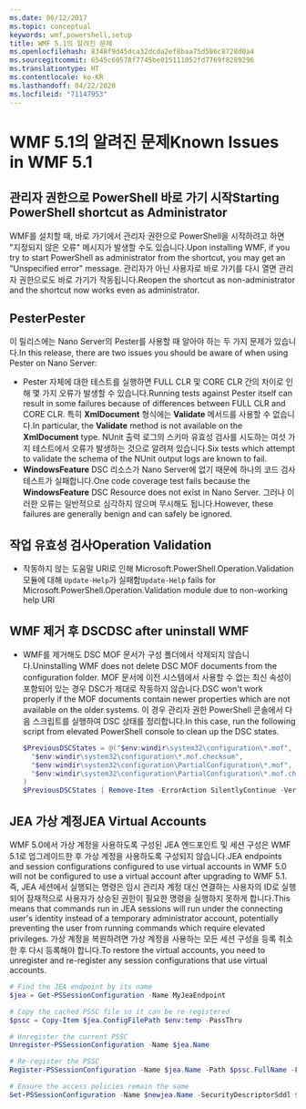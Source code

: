 ```yaml
---
ms.date: 06/12/2017
ms.topic: conceptual
keywords: wmf,powershell,setup
title: WMF 5.1의 알려진 문제
ms.openlocfilehash: 8348f9d45dca32dcda2ef8baa75d586c8728d0a4
ms.sourcegitcommit: 6545c60578f7745be015111052fd7769f8289296
ms.translationtype: HT
ms.contentlocale: ko-KR
ms.lasthandoff: 04/22/2020
ms.locfileid: "71147953"
---
```

# <a name="known-issues-in-wmf-51"></a><span data-ttu-id="08505-103">WMF 5.1의 알려진 문제</span><span class="sxs-lookup"><span data-stu-id="08505-103">Known Issues in WMF 5.1</span></span>

## <a name="starting-powershell-shortcut-as-administrator"></a><span data-ttu-id="08505-104">관리자 권한으로 PowerShell 바로 가기 시작</span><span class="sxs-lookup"><span data-stu-id="08505-104">Starting PowerShell shortcut as Administrator</span></span>

<span data-ttu-id="08505-105">WMF를 설치할 때, 바로 가기에서 관리자 권한으로 PowerShell을 시작하려고 하면 "지정되지 않은 오류" 메시지가 발생할 수도 있습니다.</span><span class="sxs-lookup"><span data-stu-id="08505-105">Upon installing WMF, if you try to start PowerShell as administrator from the shortcut, you may get an "Unspecified error" message.</span></span> <span data-ttu-id="08505-106">관리자가 아닌 사용자로 바로 가기를 다시 열면 관리자 권한으로도 바로 가기가 작동됩니다.</span><span class="sxs-lookup"><span data-stu-id="08505-106">Reopen the shortcut as non-administrator and the shortcut now works even as administrator.</span></span>

## <a name="pester"></a><span data-ttu-id="08505-107">Pester</span><span class="sxs-lookup"><span data-stu-id="08505-107">Pester</span></span>

<span data-ttu-id="08505-108">이 릴리스에는 Nano Server의 Pester를 사용할 때 알아야 하는 두 가지 문제가 있습니다.</span><span class="sxs-lookup"><span data-stu-id="08505-108">In this release, there are two issues you should be aware of when using Pester on Nano Server:</span></span>

- <span data-ttu-id="08505-109">Pester 자체에 대한 테스트를 실행하면 FULL CLR 및 CORE CLR 간의 차이로 인해 몇 가지 오류가 발생할 수 있습니다.</span><span class="sxs-lookup"><span data-stu-id="08505-109">Running tests against Pester itself can result in some failures because of differences between FULL CLR and CORE CLR.</span></span> <span data-ttu-id="08505-110">특히 **XmlDocument** 형식에는 **Validate** 메서드를 사용할 수 없습니다.</span><span class="sxs-lookup"><span data-stu-id="08505-110">In particular, the **Validate** method is not available on the **XmlDocument** type.</span></span> <span data-ttu-id="08505-111">NUnit 출력 로그의 스키마 유효성 검사를 시도하는 여섯 가지 테스트에서 오류가 발생하는 것으로 알려져 있습니다.</span><span class="sxs-lookup"><span data-stu-id="08505-111">Six tests which attempt to validate the schema of the NUnit output logs are known to fail.</span></span>
- <span data-ttu-id="08505-112">**WindowsFeature** DSC 리소스가 Nano Server에 없기 때문에 하나의 코드 검사 테스트가 실패합니다.</span><span class="sxs-lookup"><span data-stu-id="08505-112">One code coverage test fails because the **WindowsFeature** DSC Resource does not exist in Nano Server.</span></span> <span data-ttu-id="08505-113">그러나 이러한 오류는 일반적으로 심각하지 않으며 무시해도 됩니다.</span><span class="sxs-lookup"><span data-stu-id="08505-113">However, these failures are generally benign and can safely be ignored.</span></span>

## <a name="operation-validation"></a><span data-ttu-id="08505-114">작업 유효성 검사</span><span class="sxs-lookup"><span data-stu-id="08505-114">Operation Validation</span></span>

- <span data-ttu-id="08505-115">작동하지 않는 도움말 URI로 인해 Microsoft.PowerShell.Operation.Validation 모듈에 대해 `Update-Help`가 실패함</span><span class="sxs-lookup"><span data-stu-id="08505-115">`Update-Help` fails for Microsoft.PowerShell.Operation.Validation module due to non-working help URI</span></span>

## <a name="dsc-after-uninstall-wmf"></a><span data-ttu-id="08505-116">WMF 제거 후 DSC</span><span class="sxs-lookup"><span data-stu-id="08505-116">DSC after uninstall WMF</span></span>

- <span data-ttu-id="08505-117">WMF를 제거해도 DSC MOF 문서가 구성 폴더에서 삭제되지 않습니다.</span><span class="sxs-lookup"><span data-stu-id="08505-117">Uninstalling WMF does not delete DSC MOF documents from the configuration folder.</span></span> <span data-ttu-id="08505-118">MOF 문서에 이전 시스템에서 사용할 수 없는 최신 속성이 포함되어 있는 경우 DSC가 제대로 작동하지 않습니다.</span><span class="sxs-lookup"><span data-stu-id="08505-118">DSC won't work properly if the MOF documents contain newer properties which are not available on the older systems.</span></span> <span data-ttu-id="08505-119">이 경우 관리자 권한 PowerShell 콘솔에서 다음 스크립트를 실행하여 DSC 상태를 정리합니다.</span><span class="sxs-lookup"><span data-stu-id="08505-119">In this case, run the following script from elevated PowerShell console to clean up the DSC states.</span></span>

  ```powershell
  $PreviousDSCStates = @("$env:windir\system32\configuration\*.mof",
    "$env:windir\system32\configuration\*.mof.checksum",
    "$env:windir\system32\configuration\PartialConfiguration\*.mof",
    "$env:windir\system32\configuration\PartialConfiguration\*.mof.checksum"
  )
  $PreviousDSCStates | Remove-Item -ErrorAction SilentlyContinue -Verbose
  ```

## <a name="jea-virtual-accounts"></a><span data-ttu-id="08505-120">JEA 가상 계정</span><span class="sxs-lookup"><span data-stu-id="08505-120">JEA Virtual Accounts</span></span>

<span data-ttu-id="08505-121">WMF 5.0에서 가상 계정을 사용하도록 구성된 JEA 엔드포인트 및 세션 구성은 WMF 5.1로 업그레이드한 후 가상 계정을 사용하도록 구성되지 않습니다.</span><span class="sxs-lookup"><span data-stu-id="08505-121">JEA endpoints and session configurations configured to use virtual accounts in WMF 5.0 will not be configured to use a virtual account after upgrading to WMF 5.1.</span></span> <span data-ttu-id="08505-122">즉, JEA 세션에서 실행되는 명령은 임시 관리자 계정 대신 연결하는 사용자의 ID로 실행되어 잠재적으로 사용자가 상승된 권한이 필요한 명령을 실행하지 못하게 합니다.</span><span class="sxs-lookup"><span data-stu-id="08505-122">This means that commands run in JEA sessions will run under the connecting user's identity instead of a temporary administrator account, potentially preventing the user from running commands which require elevated privileges.</span></span> <span data-ttu-id="08505-123">가상 계정을 복원하려면 가상 계정을 사용하는 모든 세션 구성을 등록 취소한 후 다시 등록해야 합니다.</span><span class="sxs-lookup"><span data-stu-id="08505-123">To restore the virtual accounts, you need to unregister and re-register any session configurations that use virtual accounts.</span></span>

```powershell
# Find the JEA endpoint by its name
$jea = Get-PSSessionConfiguration -Name MyJeaEndpoint

# Copy the cached PSSC file so it can be re-registered
$pssc = Copy-Item $jea.ConfigFilePath $env:temp -PassThru

# Unregister the current PSSC
Unregister-PSSessionConfiguration -Name $jea.Name

# Re-register the PSSC
Register-PSSessionConfiguration -Name $jea.Name -Path $pssc.FullName -Force

# Ensure the access policies remain the same
Set-PSSessionConfiguration -Name $newjea.Name -SecurityDescriptorSddl $jea.SecurityDescriptorSddl
```